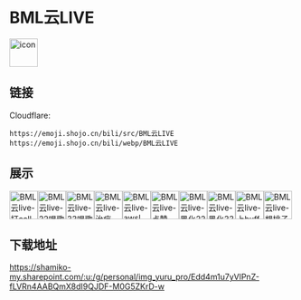 # BML云LIVE
<img src="https://emoji.shojo.cn/bili/src/BML云LIVE/icon.png" width="50" height="50" alt="icon">

## 链接
Cloudflare:
```
https://emoji.shojo.cn/bili/src/BML云LIVE
https://emoji.shojo.cn/bili/webp/BML云LIVE
```
## 展示
<img src="https://emoji.shojo.cn/bili/src/BML云LIVE/BML云live-打call.png" width="50" height="50" alt="BML云live-打call"><img src="https://emoji.shojo.cn/bili/src/BML云LIVE/BML云live-22唱歌.png" width="50" height="50" alt="BML云live-22唱歌"><img src="https://emoji.shojo.cn/bili/src/BML云LIVE/BML云live-33唱歌.png" width="50" height="50" alt="BML云live-33唱歌"><img src="https://emoji.shojo.cn/bili/src/BML云LIVE/BML云live-治疗.png" width="50" height="50" alt="BML云live-治疗"><img src="https://emoji.shojo.cn/bili/src/BML云LIVE/BML云live-awsl.png" width="50" height="50" alt="BML云live-awsl"><img src="https://emoji.shojo.cn/bili/src/BML云LIVE/BML云live-点赞.png" width="50" height="50" alt="BML云live-点赞"><img src="https://emoji.shojo.cn/bili/src/BML云LIVE/BML云live-黑化22.png" width="50" height="50" alt="BML云live-黑化22"><img src="https://emoji.shojo.cn/bili/src/BML云LIVE/BML云live-黑化33.png" width="50" height="50" alt="BML云live-黑化33"><img src="https://emoji.shojo.cn/bili/src/BML云LIVE/BML云live-上buff.png" width="50" height="50" alt="BML云live-上buff"><img src="https://emoji.shojo.cn/bili/src/BML云LIVE/BML云live-想桃子.png" width="50" height="50" alt="BML云live-想桃子">

## 下载地址

https://shamiko-my.sharepoint.com/:u:/g/personal/img_yuru_pro/Edd4m1u7yVlPnZ-fLVRn4AABQmX8dI9QJDF-M0G5ZKrD-w
